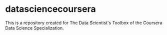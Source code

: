 # datasciencecoursera
This is a repository created for The Data Scientist's Toolbox of the Coursera Data Science Specialization.
